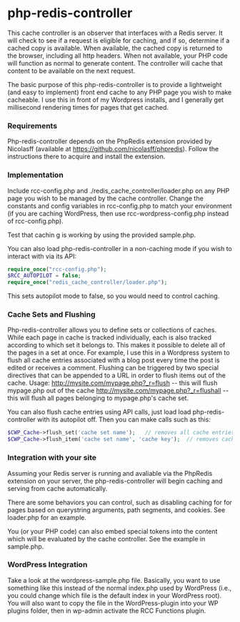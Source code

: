 # php-redis-controller

This cache controller is an observer that interfaces with a Redis server.  It will check to see if a request is eligible for caching, and if so, determine if a cached copy is available.  When available, the cached copy is returned to the browser, including all http headers.  When not available, your PHP code will function as normal to generate content.  The controller will cache that content to be available on the next request.

The basic purpose of this php-redis-controller is to provide a lightweight (and easy to implement) front end cache to any PHP page you wish to make cacheable.  I use this in front of my Wordpress installs, and I generally get millisecond rendering times for pages that get cached.

### Requirements

Php-redis-controller depends on the PhpRedis extension provided by Nicolasff (available at https://github.com/nicolasff/phpredis).  Follow the instructions there to acquire and install the extension.

### Implementation

Include rcc-config.php and ./redis_cache_controller/loader.php on any PHP page you wish to be managed by the cache controller.  Change the constants and config variables in rcc-config.php to match your environment (if you are caching WordPress, then use rcc-wordpress-config.php instead of rcc-config.php).

Test that cachin g is working by using the provided sample.php.

You can also load php-redis-controller in a non-caching mode if you wish to interact with via its API:


```php
require_once("rcc-config.php");
$RCC_AUTOPILOT = false;
require_once("redis_cache_controller/loader.php");

```

This sets autopilot mode to false, so you would need to control caching.

### Cache Sets and Flushing

Php-redis-controller allows you to define sets or collections of caches.  While each page in cache is tracked individually, each is also tracked according to which set it belongs to.  This makes it possible to delete all of the pages in a set at once.  For example, I use this in a Wordpress system to flush all cache entries associated with a blog post every time the post is edited or receives a comment.  Flushing can be triggered by two special directives that can be appended to a URL in order to flush items out of the cache.  Usage:
http://mysite.com/mypage.php?_r=flush      --   this will flush mypage.php out of the cache
http://mysite.com/mypage.php?_r=flushall   --   this will flush all pages belonging to mypage.php's cache set.

You can also flush cache entries using API calls, just load load php-redis-controller with its autopilot off.  Then you can make calls such as this:

```php
$CWP_Cache->flush_set('cache set name');   // removes all cache entries belonging to cache set 'cache set name'
$CWP_Cache->flush_item('cache set name', 'cache key');  // removes cache entry with key = 'cache key'

```

### Integration with your site

Assuming your Redis server is running and avaliable via the PhpRedis extension on your server, the php-redis-controller will begin caching and serving from cache automatically.

There are some behaviors you can control, such as disabling caching for for pages based on querystring
arguments, path segments, and cookies.  See loader.php for an example.

You (or your PHP code) can also embed special tokens into the content which will be evaluated by the cache controller.  See the example in sample.php.

### WordPress Integration

Take a look at the wordpress-sample.php file.  Basically, you want to use something like this instead of the normal index.php used by WordPress (i.e., you could change which file is the default index in your WordPress root).  You will also want to copy the file in the WordPress-plugin into your WP plugins folder, then in wp-admin activate the RCC Functions plugin.
